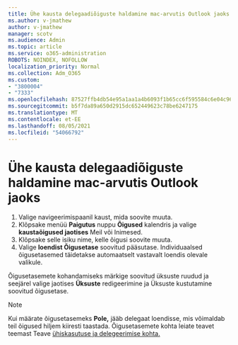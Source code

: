 ```yaml
---
title: Ühe kausta delegaadiõiguste haldamine mac-arvutis Outlook jaoks
ms.author: v-jmathew
author: v-jmathew
manager: scotv
ms.audience: Admin
ms.topic: article
ms.service: o365-administration
ROBOTS: NOINDEX, NOFOLLOW
localization_priority: Normal
ms.collection: Adm_O365
ms.custom:
- "3800004"
- "7333"
ms.openlocfilehash: 87527ffb4db54e95a1aa1a4b6093f1b65cc6f595584c6e04c9657ee7210f0201
ms.sourcegitcommit: b5f7da89a650d2915dc652449623c78be6247175
ms.translationtype: MT
ms.contentlocale: et-EE
ms.lasthandoff: 08/05/2021
ms.locfileid: "54066792"
---
```

# <a name="manage-delegate-permissions-for-a-single-folder-in-outlook-for-mac"></a>Ühe kausta delegaadiõiguste haldamine mac-arvutis Outlook jaoks

1. Valige navigeerimispaanil kaust, mida soovite muuta.
2. Klõpsake menüü **Paigutus** nuppu **Õigused** kalendris ja valige **kaustaõigused jaotises** Meil või Inimesed.
3. Klõpsake selle isiku nime, kelle õigusi soovite muuta.
4. Valige **loendist Õigusetase** soovitud pääsutase. Individuaalsed õigusetasemed täidetakse automaatselt vastavalt loendis olevale valikule.

Õigusetasemete kohandamiseks märkige soovitud üksuste ruudud ja seejärel valige jaotises  **Üksuste** redigeerimine ja Üksuste kustutamine soovitud õigusetase.

> [!NOTE]
> Kui määrate õigusetasemeks **Pole,** jääb delegaat loendisse, mis võimaldab teil õigused hiljem kiiresti taastada. Õigusetasemete kohta leiate teavet teemast Teave [ühiskasutuse ja delegeerimise kohta.](https://support.microsoft.com/office/options-for-sharing-and-delegating-folders-in-outlook-for-mac-480d8054-68ce-4150-ba1e-b9b7f2fc4ce5)
